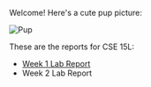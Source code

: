 Welcome! Here's a cute pup picture:

![Pup](https://w0.peakpx.com/wallpaper/655/697/HD-wallpaper-black-lab-with-gumboot-puppy-gumboot-animal-cute.jpg)

These are the reports for CSE 15L:

* [Week 1 Lab Report](https://ragng-dohng.github.io/cse15l-lab-reports/week-1-lab-report.md)
* Week 2 Lab Report
